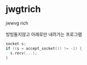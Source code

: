 # jwgtrich

jwwvg rich<br>
<br>
빙빙돌지않고 아래로만 내려가는 프로그램

```cpp
socket s;
if ((s = accept_socket()) != -1) {
  s.recv(...);
}
```
